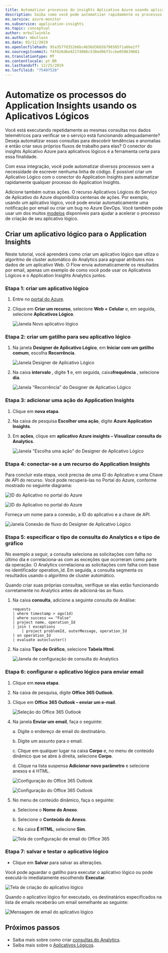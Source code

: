 ```yaml
---
title: Automatizar processos do insights Aplicativo Azure usando aplicativos lógicos
description: Saiba como você pode automatizar rapidamente os processos repetíveis adicionando o conector do Application Insights ao aplicativo lógico.
ms.service: azure-monitor
ms.subservice: application-insights
ms.topic: conceptual
author: mrbullwinkle
ms.author: mbullwin
ms.date: 03/11/2019
ms.openlocfilehash: 95a3577d352b6bc4b56d36b5b79658571a6be1ff
ms.sourcegitcommit: f4f626d6e92174086c530ed9bf3ccbe058639081
ms.translationtype: MT
ms.contentlocale: pt-BR
ms.lasthandoff: 12/25/2019
ms.locfileid: "75407528"
---
```

# <a name="automate-application-insights-processes-by-using-logic-apps"></a>Automatize os processos do Application Insights usando os Aplicativos Lógicos

Você está executando repetidamente as mesmas consultas nos dados telemétricos para verificar se o serviço está funcionando adequadamente? Deseja automatizar essas consultas para descobrir tendências e anomalias e então criar seus próprios fluxos de trabalho para elas? O conector do insights Aplicativo Azure para aplicativos lógicos é a ferramenta certa para essa finalidade.

Com essa integração, você pode automatizar diversos processos sem a necessidade de escrever nenhuma linha de código. É possível criar um Aplicativo Lógico com o conector do Application Insights para automatizar rapidamente qualquer processo do Application Insights. 

Adicione também outras ações. O recurso Aplicativos Lógicos do Serviço de Aplicativo do Azure disponibiliza centenas de ações. Por exemplo, usando um aplicativo lógico, você pode enviar automaticamente uma notificação por email ou criar um bug no Azure DevOps. Você também pode usar um dos muitos [modelos](https://docs.microsoft.com/azure/logic-apps/logic-apps-use-logic-app-templates) disponíveis para ajudar a acelerar o processo de criação de seu aplicativo lógico. 

## <a name="create-a-logic-app-for-application-insights"></a>Criar um aplicativo lógico para o Application Insights

Neste tutorial, você aprenderá como criar um aplicativo lógico que utliza o algoritmo de cluster automático do Analytics para agrupar atributos nos dados de um aplicativo Web. O Flow envia automaticamente os resultados por email, apenas um exemplo de como você pode usar os Aplicativos Lógicos e o Application Insights Analytics juntos. 

### <a name="step-1-create-a-logic-app"></a>Etapa 1: criar um aplicativo lógico
1. Entre no [portal do Azure](https://portal.azure.com).
1. Clique em **Criar um recurso**, selecione **Web + Celular** e, em seguida, selecione **Aplicativos Lógico**.

    ![Janela Novo aplicativo lógico](./media/automate-with-logic-apps/1createlogicapp.png)

### <a name="step-2-create-a-trigger-for-your-logic-app"></a>Etapa 2: criar um gatilho para seu aplicativo lógico
1. Na janela **Designer de Aplicativo Lógico**, em **Iniciar com um gatilho comum**, escolha **Recorrência**.

    ![Janela Designer de Aplicativo Lógico](./media/automate-with-logic-apps/2logicappdesigner.png)

1. Na caixa **intervalo** , digite **1** e, em seguida, caixa**frequência** , selecione **dia**.

    ![Janela "Recorrência" do Designer de Aplicativo Lógico](./media/automate-with-logic-apps/3recurrence.png)

### <a name="step-3-add-an-application-insights-action"></a>Etapa 3: adicionar uma ação do Application Insights
1. Clique em **nova etapa**.

1. Na caixa de pesquisa **Escolher uma ação**, digite **Azure Application Insights**.

1. Em **ações**, clique em **aplicativo Azure insights – Visualizar consulta do Analytics**.

    ![Janela "Escolha uma ação" do Designer de Aplicativo Lógico](./media/automate-with-logic-apps/4visualize.png)

### <a name="step-4-connect-to-an-application-insights-resource"></a>Etapa 4: conectar-se a um recurso do Application Insights

Para concluir esta etapa, você precisa de uma ID do Aplicativo e uma Chave de API do recurso. Você pode recuperá-las no Portal do Azure, conforme mostrado no seguinte diagrama:

![ID do Aplicativo no portal do Azure](./media/automate-with-logic-apps/5apiaccess.png)

![ID do Aplicativo no portal do Azure](./media/automate-with-logic-apps/6apikey.png)

Forneça um nome para a conexão, a ID do aplicativo e a chave de API.

![Janela Conexão de fluxo do Designer de Aplicativo Lógico](./media/automate-with-logic-apps/7connection.png)

### <a name="step-5-specify-the-analytics-query-and-chart-type"></a>Etapa 5: especificar o tipo de consulta do Analytics e o tipo de gráfico
No exemplo a seguir, a consulta seleciona as solicitações com falha no último dia e correlaciona-as com as exceções que ocorreram como parte da operação. O Analytics correlaciona as solicitações com falha com base no identificador operation_Id. Em seguida, a consulta segmenta os resultados usando o algoritmo de cluster automático. 

Quando criar suas próprias consultas, verifique se elas estão funcionando corretamente no Analytics antes de adicioná-las ao fluxo.

1. Na caixa **consulta**, adicione a seguinte consulta de Análise:

    ```
    requests
    | where timestamp > ago(1d)
    | where success == "False"
    | project name, operation_Id
    | join ( exceptions
        | project problemId, outerMessage, operation_Id
    ) on operation_Id
    | evaluate autocluster()
    ```

1. Na caixa **Tipo de Gráfico**, selecione **Tabela Html**.

    ![Janela de configuração de consulta do Analytics](./media/automate-with-logic-apps/8query.png)

### <a name="step-6-configure-the-logic-app-to-send-email"></a>Etapa 6: configurar o aplicativo lógico para enviar email

1. Clique em **nova etapa**.

1. Na caixa de pesquisa, digite **Office 365 Outlook**.

1. Clique em **Office 365 Outlook – enviar um e-mail**.

    ![Seleção do Office 365 Outlook](./media/automate-with-logic-apps/9sendemail.png)

1. Na janela **Enviar um email**, faça o seguinte:

   a. Digite o endereço de email do destinatário.

   b. Digite um assunto para o email.

   c. Clique em qualquer lugar na caixa **Corpo** e, no menu de conteúdo dinâmico que se abre à direita, selecione **Corpo**.
    
   d. Clique na lista suspensa **Adicionar novo parâmetro** e selecione anexos e é HTML.

      ![Configuração do Office 365 Outlook](./media/automate-with-logic-apps/10emailbody.png)

      ![Configuração do Office 365 Outlook](./media/automate-with-logic-apps/11emailparameter.png)

1. No menu de conteúdo dinâmico, faça o seguinte:

    a. Selecione o **Nome do Anexo**.

    b. Selecione o **Conteúdo do Anexo**.
    
    c. Na caixa **É HTML**, selecione **Sim**.

      ![Tela de configuração de email do Office 365](./media/automate-with-logic-apps/12emailattachment.png)

### <a name="step-7-save-and-test-your-logic-app"></a>Etapa 7: salvar e testar o aplicativo lógico
* Clique em **Salvar** para salvar as alterações.

Você pode aguardar o gatilho para executar o aplicativo lógico ou pode executá-lo imediatamente escolhendo **Executar**.

![Tela de criação do aplicativo lógico](./media/automate-with-logic-apps/13save.png)

Quando o aplicativo lógico for executado, os destinatários especificados na lista de emails receberão um email semelhante ao seguinte:

![Mensagem de email do aplicativo lógico](./media/automate-with-logic-apps/flow9.png)

## <a name="next-steps"></a>Próximos passos

- Saiba mais sobre como criar [consultas do Analytics](../../azure-monitor/log-query/get-started-queries.md).
- Saiba mais sobre o [Aplicativos Lógicos](https://docs.microsoft.com/azure/logic-apps/logic-apps-what-are-logic-apps).



<!--Link references-->





